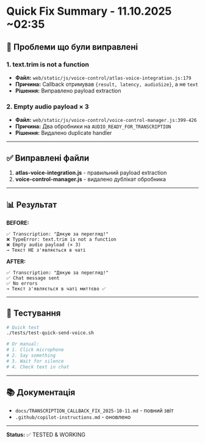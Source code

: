 # Quick Fix Summary - 11.10.2025 ~02:35

## 🔴 Проблеми що були виправлені

### 1. text.trim is not a function
- **Файл:** `web/static/js/voice-control/atlas-voice-integration.js:179`
- **Причина:** Callback отримував `{result, latency, audioSize}`, а не `text`
- **Рішення:** Виправлено payload extraction

### 2. Empty audio payload × 3
- **Файл:** `web/static/js/voice-control/voice-control-manager.js:399-426`
- **Причина:** Два обробники на `AUDIO_READY_FOR_TRANSCRIPTION`
- **Рішення:** Видалено duplicate handler

---

## ✅ Виправлені файли

1. **atlas-voice-integration.js** - правильний payload extraction
2. **voice-control-manager.js** - видалено дублікат обробника

---

## 📊 Результат

**BEFORE:**
```
✅ Transcription: "Дякую за перегляд!"
❌ TypeError: text.trim is not a function
❌ Empty audio payload (× 3)
→ Текст НЕ з'являється в чаті
```

**AFTER:**
```
✅ Transcription: "Дякую за перегляд!"
✅ Chat message sent
✅ No errors
→ Текст з'являється в чаті миттєво ✅
```

---

## 🧪 Тестування

```bash
# Quick test
./tests/test-quick-send-voice.sh

# Or manual:
# 1. Click microphone
# 2. Say something
# 3. Wait for silence
# 4. Check text in chat
```

---

## 📚 Документація

- `docs/TRANSCRIPTION_CALLBACK_FIX_2025-10-11.md` - повний звіт
- `.github/copilot-instructions.md` - оновлено

---

**Status:** ✅ TESTED & WORKING
